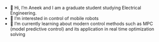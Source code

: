 - 👋 Hi, I’m Aneek and I am a graduate student studying Electrical Engineering.
- 👀 I’m interested in control of mobile robots
- 🌱 I’m currently learning about modern control methods such as MPC (model predictive control) and its application in real time optimization solving


<!---
NA364KU/NA364KU is a ✨ special ✨ repository because its `README.md` (this file) appears on your GitHub profile.
You can click the Preview link to take a look at your changes.
--->
